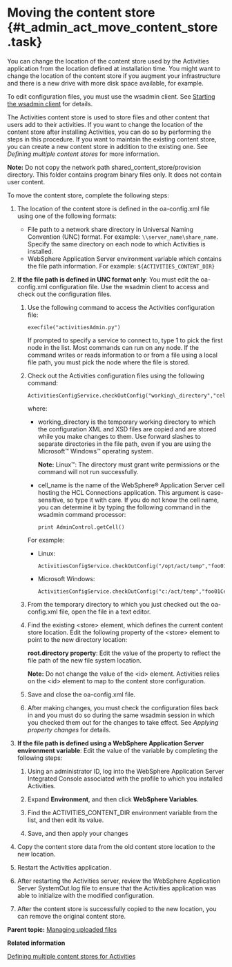 # Moving the content store {#t_admin_act_move_content_store .task}

You can change the location of the content store used by the Activities application from the location defined at installation time. You might want to change the location of the content store if you augment your infrastructure and there is a new drive with more disk space available, for example.

To edit configuration files, you must use the wsadmin client. See [Starting the wsadmin client](t_admin_wsadmin_starting.md) for details.

The Activities content store is used to store files and other content that users add to their activities. If you want to change the location of the content store after installing Activities, you can do so by performing the steps in this procedure. If you want to maintain the existing content store, you can create a new content store in addition to the existing one. See *Defining multiple content stores* for more information.

**Note:** Do not copy the network path shared\_content\_store/provision directory. This folder contains program binary files only. It does not contain user content.

To move the content store, complete the following steps:

1.  The location of the content store is defined in the oa-config.xml file using one of the following formats:

    -   File path to a network share directory in Universal Naming Convention \(UNC\) format. For example: `\\server_name\share_name`. Specify the same directory on each node to which Activities is installed.
    -   WebSphere Application Server environment variable which contains the file path information. For example: `${ACTIVITIES_CONTENT_DIR}`

2.  **If the file path is defined in UNC format only**: You must edit the oa-config.xml configuration file. Use the wsadmin client to access and check out the configuration files.

    1.  Use the following command to access the Activities configuration file:

        ```
        execfile("activitiesAdmin.py")
        ```

        If prompted to specify a service to connect to, type 1 to pick the first node in the list. Most commands can run on any node. If the command writes or reads information to or from a file using a local file path, you must pick the node where the file is stored.

    2.  Check out the Activities configuration files using the following command:

        ```
        ActivitiesConfigService.checkOutConfig("working\_directory","cell\_name")
        
        ```

        where:

        -   working\_directory is the temporary working directory to which the configuration XML and XSD files are copied and are stored while you make changes to them. Use forward slashes to separate directories in the file path, even if you are using the Microsoft™ Windows™ operating system.

            **Note:** Linux™: The directory must grant write permissions or the command will not run successfully.

        -   cell\_name is the name of the WebSphere® Application Server cell hosting the HCL Connections application. This argument is case-sensitive, so type it with care. If you do not know the cell name, you can determine it by typing the following command in the wsadmin command processor:

            ```
            print AdminControl.getCell()
            ```

        For example:

        -   Linux:

            ```
            ActivitiesConfigService.checkOutConfig("/opt/act/temp","foo01Cell01")
            ```

        -   Microsoft Windows:

            ```
            ActivitiesConfigService.checkOutConfig("c:/act/temp","foo01Cell01")
            ```

    3.  From the temporary directory to which you just checked out the oa-config.xml file, open the file in a text editor.

    4.  Find the existing <store\> element, which defines the current content store location. Edit the following property of the <store\> element to point to the new directory location:

        **root.directory property**:   Edit the value of the property to reflect the file path of the new file system location.

        **Note:** Do not change the value of the <id\> element. Activities relies on the <id\> element to map to the content store configuration.

    5.  Save and close the oa-config.xml file.

    6.  After making changes, you must check the configuration files back in and you must do so during the same wsadmin session in which you checked them out for the changes to take effect. See *Applying property changes* for details.

3.  **If the file path is defined using a WebSphere Application Server environment variable**: Edit the value of the variable by completing the following steps:

    1.  Using an administrator ID, log into the WebSphere Application Server Integrated Console associated with the profile to which you installed Activities.

    2.  Expand **Environment**, and then click **WebSphere Variables**.

    3.  Find the ACTIVITIES\_CONTENT\_DIR environment variable from the list, and then edit its value.

    4.  Save, and then apply your changes

4.  Copy the content store data from the old content store location to the new location.

5.  Restart the Activities application.

6.  After restarting the Activities server, review the WebSphere Application Server SystemOut.log file to ensure that the Activities application was able to initialize with the modified configuration.

7.  After the content store is successfully copied to the new location, you can remove the original content store.


**Parent topic:** [Managing uploaded files](../admin/t_admin_act_manage_uploads.md)

**Related information**  


[Defining multiple content stores for Activities](../admin/t_admin_act_change_content_store_new.md)

